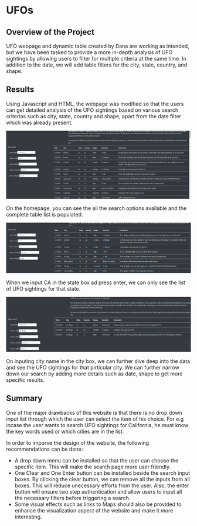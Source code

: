 # UFOs

## Overview of the Project
UFO webpage and dynamic table created by Dana are working as intended, but we have been tasked to provide a more in-depth analysis of UFO sightings by allowing users to filter for multiple criteria at the same time. In addition to the date, we will add table filters for the city, state, country, and shape. 

## Results
Using Javascript and HTML, the webpage was modified so that the users can get detailed analysis of the UFO sightings based on various search criterias such as city, state, country and shape, apart from the date filter which was already present. 

![Home Page](https://github.com/Manishthapa2022/UFOs/blob/main/static/images/Initial_page.png)

On the homepage, you can see the all the search options available and the complete table list is populated. 

![State wise filter](https://github.com/Manishthapa2022/UFOs/blob/main/static/images/state_select.png)

When we input CA in the state box ad press enter, we can only see the list of UFO sightings for that state. 

![Advanced filter](https://github.com/Manishthapa2022/UFOs/blob/main/static/images/city_select.png)

On inputing city name in the city box, we can further dive deep into the data and see the UFO sightings for that pirticular city. We can further narrow down our search by adding more details such as date, shape to get more specific results. 

## Summary

One of the major drawbacks of this website is that there is no drop down input list through which the user can select the item of his choice. For e.g incase the user wants to search UFO sightings for California, he must know the key words used or which cities are in the list. 

In order to imporve the design of the website, the following recommendations can be done:

* A drop down menu can be installed so that the user can choose the specific item. This will make the search page more user friendly. 
* One Clear and One Enter button can be installed beside the search input boxes. By clicking the clear button, we can remove all the inputs from all boxes. This will reduce unecessary efforts from the user. Also, the enter button will ensure two step authentication and allow users to input all the necessary filters before triggering a search. 
* Some visual effects such as links to Maps should also be provided to enhance the visualization aspect of the website and make it more interesting. 


